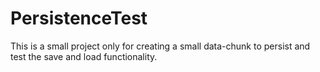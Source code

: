 PersistenceTest
===

This is a small project only for creating a small data-chunk to persist
and test the save and load functionality. 


